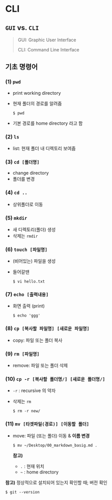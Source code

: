 # CLI

## `GUI` vs. `CLI`

> GUI: Graphic User Interface
>
> CLI: Command Line Interface



## 기초 명령어

### (1) `pwd`

* print working directory

* 현재 폴더의 경로를 알려줌

  ```shell
  $ pwd
  ```

* 기본 경로를 home directory 라고 함

### (2) `ls`

* list: 현재 폴더 내 디렉토리 보여줌

### (3) `cd [폴더명]`

* change directory
* 폴더를 변경

### (4) `cd ..`

* 상위폴더로 이동

### (5) `mkdir`

* 새 디렉토리(폴더) 생성
* 삭제는 `rmdir`

### (6) `touch [파일명]`

* (비어있는) 파일을 생성

* 들어갈땐 

  ```shell
  $ vi hello.txt
  ```

### (7) `echo [출력내용]` 

* 화면 출력 (print)

  ```shell
  $ echo 'ggg'
  ```

### (8) `cp [복사할 파일명] [새로운 파일명]`

* copy: 파일 또는 폴더 복사

### (9) `rm [파일명]`

* remove: 파일 또는 폴더 삭제

### (10) `cp -r [복사할 폴더명/] [새로운 폴더명/]`

* `-r` : recursive 의 약자

* 삭제는 `rm`

  ```shell
  $ rm -r new/
  ```

### (11) `mv [타겟파일(경로)] [이동할 폴더]`

* move: 파일 (또는 폴더) 이동 & **이름 변경**

  ```shell
  $ mv ~/Desktop/00_markdown_basig.md .
  ```

  **참고)** 

  * `.` : 현재 위치
  * `~` : home directory



**참고)** 정상적으로 설치되어 있는지 확인할 때; 버전 확인

```shell
$ git --version
```